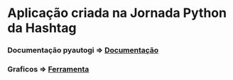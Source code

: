 # Aplicação criada na Jornada Python da Hashtag

### Documentação pyautogi => [Documentação](https://pyautogui.readthedocs.io/en/latest/install.html)
### Graficos => [Ferramenta](https://plotly.com/python/)